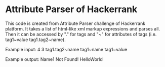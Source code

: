# Attribute Parser of Hackerrank

This code is created from Attribute Parser challenge of Hackerrank platform. It takes a list of html-like xml markup expressions and parses all. Then it can be accessed by "." for tags and "~" for attributes of tags (i.e. tag1~value tag1.tag2~name).

Example input:
4 3
<tag1 value = "HelloWorld">
<tag2 name = "Name1">
</tag2>
</tag1>
tag1.tag2~name
tag1~name
tag1~value

Example output:
Name1
Not Found!
HelloWorld
